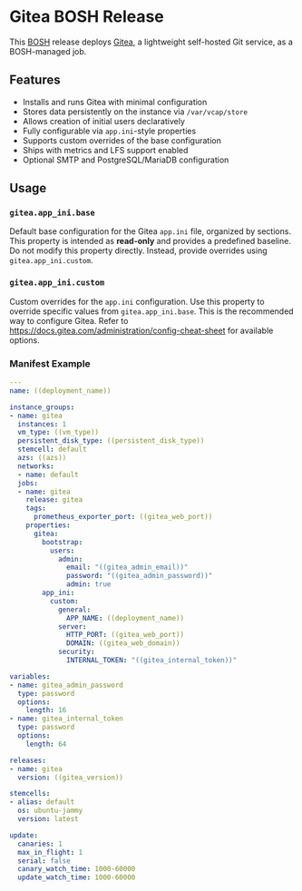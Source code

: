 # Gitea BOSH Release

This [BOSH](https://bosh.io) release deploys [Gitea](https://gitea.io/), a lightweight self-hosted Git service, as a BOSH-managed job. 

## Features

* Installs and runs Gitea with minimal configuration
* Stores data persistently on the instance via `/var/vcap/store`
* Allows creation of initial users declaratively
* Fully configurable via `app.ini`-style properties
* Supports custom overrides of the base configuration
* Ships with metrics and LFS support enabled
* Optional SMTP and PostgreSQL/MariaDB configuration

## Usage

### `gitea.app_ini.base`

Default base configuration for the Gitea `app.ini` file, organized by sections.
This property is intended as **read-only** and provides a predefined baseline.
Do not modify this property directly. Instead, provide overrides using `gitea.app_ini.custom`.

### `gitea.app_ini.custom`

Custom overrides for the `app.ini` configuration.
Use this property to override specific values from `gitea.app_ini.base`.
This is the recommended way to configure Gitea.
Refer to https://docs.gitea.com/administration/config-cheat-sheet for available options.


### Manifest Example

```yaml
---
name: ((deployment_name))

instance_groups:
- name: gitea
  instances: 1
  vm_type: ((vm_type))
  persistent_disk_type: ((persistent_disk_type))
  stemcell: default
  azs: ((azs))
  networks:
  - name: default
  jobs:
  - name: gitea
    release: gitea
    tags:
      prometheus_exporter_port: ((gitea_web_port))
    properties:
      gitea:
        bootstrap:
          users:
            admin:
              email: "((gitea_admin_email))"
              password: "((gitea_admin_password))"
              admin: true
        app_ini:
          custom:
            general:
              APP_NAME: ((deployment_name))
            server:
              HTTP_PORT: ((gitea_web_port))
              DOMAIN: ((gitea_web_domain))
            security:
              INTERNAL_TOKEN: "((gitea_internal_token))"

variables:
- name: gitea_admin_password
  type: password
  options:
    length: 16
- name: gitea_internal_token
  type: password
  options:
    length: 64

releases:
- name: gitea
  version: ((gitea_version))

stemcells:
- alias: default
  os: ubuntu-jammy
  version: latest

update:
  canaries: 1
  max_in_flight: 1
  serial: false
  canary_watch_time: 1000-60000
  update_watch_time: 1000-60000
```
